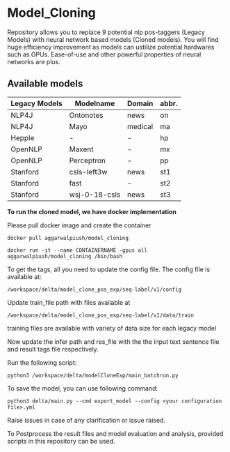 # Model_Cloning
Repository allows you to replace 9 potential nlp pos-taggers (Legacy Models) with neural network based models (Cloned models). You will find huge efficiency improvement as models can ustilize potential hardwares such as GPUs. Ease-of-use and other powerful properties of neural networks are plus.

## Available models

| **Legacy Models** | **Modelname** | **Domain** | **abbr.** |
| ------------- | ----------------- | ---------- | --------- |
|  NLP4J | Ontonotes | news | on|
| NLP4J  | Mayo | medical | ma |
| Hepple | - | - | hp |
|OpenNLP | Maxent | - | mx |
|OpenNLP | Perceptron | - | pp |
|Stanford|csls-left3w|news|st1|
|Stanford|fast|-|st2|
|Stanford|wsj-0-18-csls|news|st3|





**To run the cloned model, we have docker implementation**


Please pull docker image and create the container

```docker pull aggarwalpiush/model_cloning```

```docker run -it --name CONTAINERNAME -gpus all aggarwalpiush/model_cloning /bin/bash```





To get the tags, all you need to update the config file. The config file is available at:

```/workspace/delta/model_clone_pos_exp/seq-label/v1/config```




Update train_file path with files available at 

```/workspace/delta/model_clone_pos_exp/seq-label/v1/data/train```

training files are available with variety of data size for each legacy model 




Now update the infer path and res_file with the the input text sentence file and result tags file respectively.

Run the following script:

```python3 /workspace/delta/modelCloneExp/main_batchrun.py```



To save the model, you can use following command:

```python3 delta/main.py --cmd export_model --config <your configuration file>.yml```





Raise issues in case of any clarification or issue raised.

To Postprocess the result files and model evaluation and analysis, provided scripts in this repository can be used.


